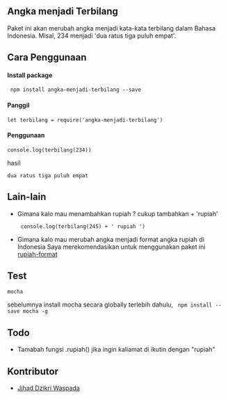 ## Angka menjadi Terbilang

Paket ini akan merubah angka menjadi kata-kata terbilang dalam Bahasa Indonesia. Misal, 234 menjadi 'dua ratus tiga puluh empat'.

## Cara Penggunaan

#### Install package

``` npm install angka-menjadi-terbilang --save```

#### Panggil

``` let terbilang = require('angka-menjadi-terbilang') ```

#### Penggunaan

``` console.log(terbilang(234)) ```

hasil

``` dua ratus tiga puluh empat ```

## Lain-lain

- Gimana kalo mau menambahkan rupiah ?
  cukup tambahkan + 'rupiah'

  ``` console.log(terbilang(245) + ' rupiah ')```

- Gimana kalo mau merubah angka menjadi format angka rupiah di Indonesia
  Saya merekomendasikan untuk menggunakan paket ini [rupiah-format](https://www.npmjs.com/package/rupiah-format)

## Test

``` mocha ```

sebelumnya install mocha secara globally terlebih dahulu, ``` npm install --save mocha -g```


## Todo
- Tamabah fungsi .rupiah() jika ingin kaliamat di ikutin dengan "rupiah"


## Kontributor
- [Jihad Dzikri Waspada](https://github.com/dewey92)
